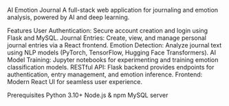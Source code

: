 AI Emotion Journal
A full-stack web application for journaling and emotion analysis, powered by AI and deep learning.

Features
User Authentication: Secure account creation and login using Flask and MySQL.
Journal Entries: Create, view, and manage personal journal entries via a React frontend.
Emotion Detection: Analyze journal text using NLP models (PyTorch, TensorFlow, Hugging Face Transformers).
AI Model Training: Jupyter notebooks for experimenting and training emotion classification models.
RESTful API: Flask backend provides endpoints for authentication, entry management, and emotion inference.
Frontend: Modern React UI for seamless user experience.



Prerequisites
Python 3.10+
Node.js & npm
MySQL server


